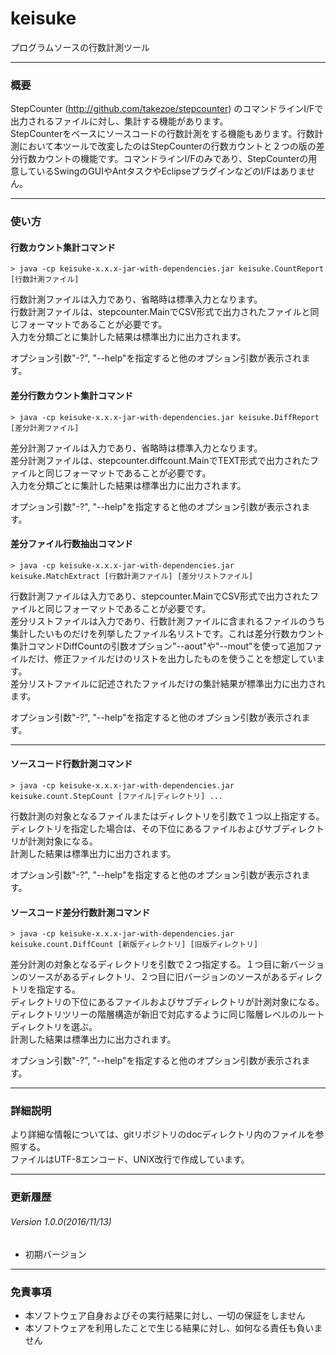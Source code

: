 # keisuke
プログラムソースの行数計測ツール
- - -
### 概要
StepCounter (http://github.com/takezoe/stepcounter) のコマンドラインI/Fで出力されるファイルに対し、集計する機能があります。  
StepCounterをベースにソースコードの行数計測をする機能もあります。行数計測において本ツールで改変したのはStepCounterの行数カウントと２つの版の差分行数カウントの機能です。コマンドラインI/Fのみであり、StepCounterの用意しているSwingのGUIやAntタスクやEclipseプラグインなどのI/Fはありません。
- - -
### 使い方
#### 行数カウント集計コマンド
```
> java -cp keisuke-x.x.x-jar-with-dependencies.jar keisuke.CountReport [行数計測ファイル]
```
行数計測ファイルは入力であり、省略時は標準入力となります。  
行数計測ファイルは、stepcounter.MainでCSV形式で出力されたファイルと同じフォーマットであることが必要です。  
入力を分類ごとに集計した結果は標準出力に出力されます。

オプション引数"-?", "--help"を指定すると他のオプション引数が表示されます。

#### 差分行数カウント集計コマンド
```
> java -cp keisuke-x.x.x-jar-with-dependencies.jar keisuke.DiffReport [差分計測ファイル]
```
差分計測ファイルは入力であり、省略時は標準入力となります。  
差分計測ファイルは、stepcounter.diffcount.MainでTEXT形式で出力されたファイルと同じフォーマットであることが必要です。  
入力を分類ごとに集計した結果は標準出力に出力されます。

オプション引数"-?", "--help"を指定すると他のオプション引数が表示されます。

#### 差分ファイル行数抽出コマンド
```
> java -cp keisuke-x.x.x-jar-with-dependencies.jar keisuke.MatchExtract [行数計測ファイル] [差分リストファイル]
```
行数計測ファイルは入力であり、stepcounter.MainでCSV形式で出力されたファイルと同じフォーマットであることが必要です。  
差分リストファイルは入力であり、行数計測ファイルに含まれるファイルのうち集計したいものだけを列挙したファイル名リストです。これは差分行数カウント集計コマンドDiffCountの引数オプション"--aout"や"--mout"を使って追加ファイルだけ、修正ファイルだけのリストを出力したものを使うことを想定しています。  
差分リストファイルに記述されたファイルだけの集計結果が標準出力に出力されます。

オプション引数"-?", "--help"を指定すると他のオプション引数が表示されます。

- - -
#### ソースコード行数計測コマンド
```
> java -cp keisuke-x.x.x-jar-with-dependencies.jar keisuke.count.StepCount [ファイル|ディレクトリ] ...
```
行数計測の対象となるファイルまたはディレクトリを引数で１つ以上指定する。  
ディレクトリを指定した場合は、その下位にあるファイルおよびサブディレクトリが計測対象になる。  
計測した結果は標準出力に出力されます。

オプション引数"-?", "--help"を指定すると他のオプション引数が表示されます。

#### ソースコード差分行数計測コマンド
```
> java -cp keisuke-x.x.x-jar-with-dependencies.jar keisuke.count.DiffCount [新版ディレクトリ] [旧版ディレクトリ]
```
差分計測の対象となるディレクトリを引数で２つ指定する。１つ目に新バージョンのソースがあるディレクトリ、２つ目に旧バージョンのソースがあるディレクトリを指定する。  
ディレクトリの下位にあるファイルおよびサブディレクトリが計測対象になる。ディレクトリツリーの階層構造が新旧で対応するように同じ階層レベルのルートディレクトリを選ぶ。  
計測した結果は標準出力に出力されます。

オプション引数"-?", "--help"を指定すると他のオプション引数が表示されます。

- - -
### 詳細説明
より詳細な情報については、gitリポジトリのdocディレクトリ内のファイルを参照する。  
ファイルはUTF-8エンコード、UNIX改行で作成しています。

- - -
### 更新履歴
###### Version 1.0.0(2016/11/13)
* 初期バージョン  

- - -
### 免責事項
* 本ソフトウェア自身およびその実行結果に対し、一切の保証をしません
* 本ソフトウェアを利用したことで生じる結果に対し、如何なる責任も負いません
